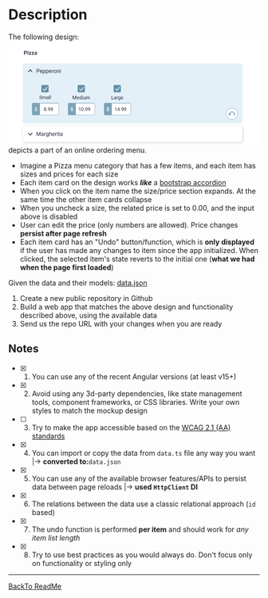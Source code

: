 # Description

The following design:
![design](/public/design.png)
depicts a part of an online ordering menu.

- Imagine a Pizza menu category that has a few items, and each item has sizes and prices for each size
- Each item card on the design works **_like_** a [bootstrap accordion](https://getbootstrap.com/docs/5.0/components/accordion/)
- When you click on the item name the size/price section expands. At the same time the other item cards collapse
- When you uncheck a size, the related price is set to 0.00, and the input above is disabled
- User can edit the price (only numbers are allowed). Price changes **persist after page refresh**
- Each item card has an "Undo" button/function, which is **only displayed** if the user has made any changes to item since the app initialized. When clicked, the selected item's state reverts to the initial one (**what we had when the page first loaded**)

Given the data and their models:
[data.json](./json/data.json)

1. Create a new public repository in Github
2. Build a web app that matches the above design and functionality described above, using the available data
3. Send us the repo URL with your changes when you are ready

## Notes

- [x] 1. You can use any of the recent Angular versions (at least v15+)
- [x] 2. Avoid using any 3d-party dependencies, like state management tools, component frameworks, or CSS libraries. Write your own styles to match the mockup design
- [ ] 3. Try to make the app accessible based on the [WCAG 2.1 (AA) standards](https://www.w3.org/WAI/standards-guidelines/wcag/)
- [x] 4. You can import or copy the data from `data.ts` file any way you want |-> **converted to:**`data.json`
- [x] 5. You can use any of the available browser features/APIs to persist data between page reloads |-> **used `HttpClient` DI**
- [x] 6. The relations between the data use a classic relational approach (`id` based)
- [x] 7. The undo function is performed **per item** and should work for _any item list length_
- [x] 8. Try to use best practices as you would always do. Don't focus only on functionality or styling only

---

[BackTo ReadMe](/README.md)
